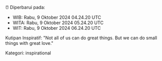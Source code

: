 ⏰ Diperbarui pada:
- WIB: Rabu, 9 Oktober 2024 04.24.20 UTC
- WITA: Rabu, 9 Oktober 2024 05.24.20 UTC
- WIT: Rabu, 9 Oktober 2024 06.24.20 UTC

Kutipan Inspiratif:
"Not all of us can do great things. But we can do small things with great love."


Kategori: inspirational

